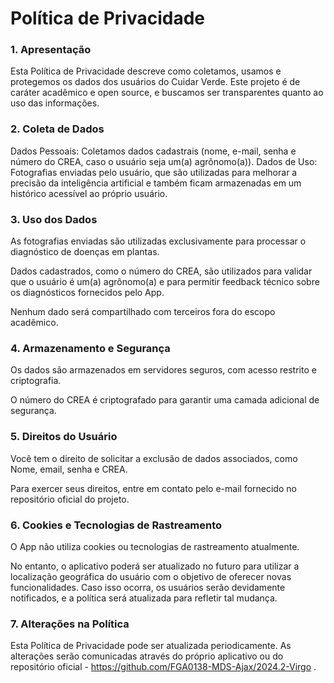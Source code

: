 # Política de Privacidade

### 1. Apresentação

Esta Política de Privacidade descreve como coletamos, usamos e protegemos os dados dos usuários do Cuidar Verde. Este projeto é de caráter acadêmico e open source, e buscamos ser transparentes quanto ao uso das informações.

### 2. Coleta de Dados

Dados Pessoais: Coletamos dados cadastrais (nome, e-mail, senha e número do CREA, caso o usuário seja um(a) agrônomo(a)).
Dados de Uso: Fotografias enviadas pelo usuário, que são utilizadas para melhorar a precisão da inteligência artificial e também ficam armazenadas em um histórico acessível ao próprio usuário.

### 3. Uso dos Dados

As fotografias enviadas são utilizadas exclusivamente para processar o diagnóstico de doenças em plantas.

Dados cadastrados, como o número do CREA, são utilizados para validar que o usuário é um(a) agrônomo(a) e para permitir feedback técnico sobre os diagnósticos fornecidos pelo App.

Nenhum dado será compartilhado com terceiros fora do escopo acadêmico.

### 4. Armazenamento e Segurança

Os dados são armazenados em servidores seguros, com acesso restrito e criptografia.

O número do CREA é criptografado para garantir uma camada adicional de segurança.

### 5. Direitos do Usuário

Você tem o direito de solicitar a exclusão de dados associados, como Nome, email, senha e CREA.

Para exercer seus direitos, entre em contato pelo e-mail fornecido no repositório oficial do projeto.

### 6. Cookies e Tecnologias de Rastreamento

O App não utiliza cookies ou tecnologias de rastreamento atualmente.

No entanto, o aplicativo poderá ser atualizado no futuro para utilizar a localização geográfica do usuário com o objetivo de oferecer novas funcionalidades. Caso isso ocorra, os usuários serão devidamente notificados, e a política será atualizada para refletir tal mudança.

### 7. Alterações na Política

Esta Política de Privacidade pode ser atualizada periodicamente. As alterações serão comunicadas através do próprio aplicativo ou do repositório oficial - https://github.com/FGA0138-MDS-Ajax/2024.2-Virgo .
